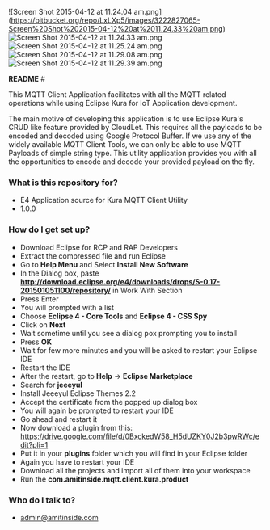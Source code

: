 []()![Screen Shot 2015-04-12 at 11.24.04 am.png]
(https://bitbucket.org/repo/LxLXp5/images/3222827065-Screen%20Shot%202015-04-12%20at%2011.24.33%20am.png)
![Screen Shot 2015-04-12 at 11.24.33 am.png](https://bitbucket.org/repo/LxLXp5/images/1029759634-Screen%20Shot%202015-04-12%20at%2011.24.04%20am.png)
![Screen Shot 2015-04-12 at 11.25.24 am.png](https://bitbucket.org/repo/LxLXp5/images/1295677033-Screen%20Shot%202015-04-12%20at%2011.25.24%20am.png)
![Screen Shot 2015-04-12 at 11.29.08 am.png](https://bitbucket.org/repo/LxLXp5/images/1682449182-Screen%20Shot%202015-04-12%20at%2011.29.08%20am.png)
![Screen Shot 2015-04-12 at 11.29.39 am.png](https://bitbucket.org/repo/LxLXp5/images/2175841820-Screen%20Shot%202015-04-12%20at%2011.29.39%20am.png)

**README** #

This MQTT Client Application facilitates with all the MQTT related operations while using Eclipse Kura for IoT Application development.

The main motive of developing this application is to use Eclipse Kura's CRUD like feature provided by CloudLet. This requires all the payloads to be encoded and decoded using Google Protocol Buffer. If we use any of the widely available MQTT Client Tools, we can only be able to use MQTT Payloads of simple string type. This utility application provides you with all the opportunities to encode and decode your provided payload on the fly.

### **What is this repository for?** ###

* E4 Application source for Kura MQTT Client Utility
* 1.0.0

### **How do I get set up?** ###

* Download Eclipse for RCP and RAP Developers
* Extract the compressed file and run Eclipse
* Go to **Help Menu** and Select **Install New Software**
* In the Dialog box, paste **http://download.eclipse.org/e4/downloads/drops/S-0.17-201501051100/repository/** in Work With Section
* Press Enter
* You will prompted with a list
* Choose **Eclipse 4 - Core Tools** and **Eclipse 4 - CSS Spy**
* Click on **Next**
* Wait sometime until you see a dialog pox prompting you to install
* Press **OK**
* Wait for few more minutes and you will be asked to restart your Eclipse IDE
* Restart the IDE
* After the restart, go to **Help** -> **Eclipse Marketplace**
* Search for **jeeeyul**
* Install Jeeeyul Eclipse Themes 2.2
* Accept the certificate from the popped up dialog box
* You will again be prompted to restart your IDE
* Go ahead and restart it
* Now download a plugin from this: https://drive.google.com/file/d/0BxckedW58_H5dUZKY0J2b3pwRWc/edit?pli=1
* Put it in your **plugins** folder which you will find in your Eclipse folder
* Again you have to restart your IDE
* Download all the projects and import all of them into your workspace
* Run the **com.amitinside.mqtt.client.kura.product**

### **Who do I talk to?** ###

* admin@amitinside.com
